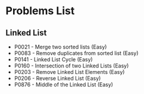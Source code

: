 # Problems List

## Linked List
* P0021 - Merge two sorted lists (Easy)  
* P0083 - Remove duplicates from sorted list (Easy)
* P0141 - Linked List Cycle (Easy)
* P0160 - Intersection of two Linked Lists (Easy)
* P0203 - Remove Linked List Elements (Easy)
* P0206 - Reverse Linked List (Easy)  
* P0876 - Middle of the Linked List (Easy)  